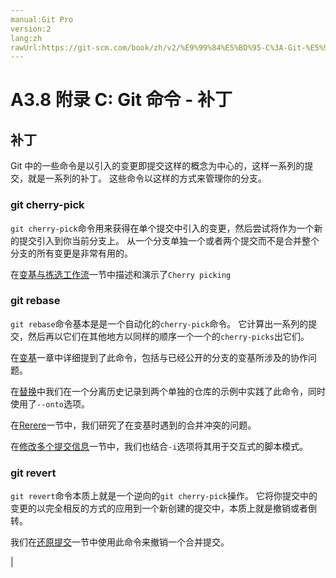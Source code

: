 ```yaml
---
manual:Git Pro
version:2
lang:zh
rawUrl:https://git-scm.com/book/zh/v2/%E9%99%84%E5%BD%95-C%3A-Git-%E5%91%BD%E4%BB%A4-%E8%A1%A5%E4%B8%81
---
```



# A3.8 附录 C: Git 命令 - 补丁

## 补丁<a name="_补丁"></a>


Git 中的一些命令是以引入的变更即提交这样的概念为中心的，这样一系列的提交，就是一系列的补丁。 这些命令以这样的方式来管理你的分支。



### git cherry-pick<a name="_git_cherry_pick"></a>


`git cherry-pick`命令用来获得在单个提交中引入的变更，然后尝试将作为一个新的提交引入到你当前分支上。 从一个分支单独一个或者两个提交而不是合并整个分支的所有变更是非常有用的。




在[变基与拣选工作流](%998  "")一节中描述和演示了`Cherry picking`




### git rebase<a name="_git_rebase"></a>


`git rebase`命令基本是是一个自动化的`cherry-pick`命令。 它计算出一系列的提交，然后再以它们在其他地方以同样的顺序一个一个的`cherry-picks`出它们。




在[变基](%933  "")一章中详细提到了此命令，包括与已经公开的分支的变基所涉及的协作问题。




在[替换](%999  "")中我们在一个分离历史记录到两个单独的仓库的示例中实践了此命令，同时使用了`--onto`选项。




在[Rerere](%725  "")一节中，我们研究了在变基时遇到的合并冲突的问题。




在[修改多个提交信息](%1000  "")一节中，我们也结合`-i`选项将其用于交互式的脚本模式。




### git revert<a name="_git_revert"></a>


`git revert`命令本质上就是一个逆向的`git cherry-pick`操作。 它将你提交中的变更的以完全相反的方式的应用到一个新创建的提交中，本质上就是撤销或者倒转。




我们在[还原提交](%1001  "")一节中使用此命令来撤销一个合并提交。



|


